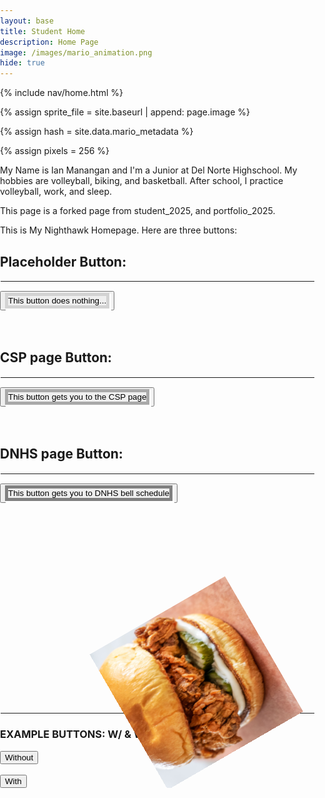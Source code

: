 ```yaml
---
layout: base
title: Student Home 
description: Home Page
image: /images/mario_animation.png
hide: true
---
```



<!-- Liquid:  statements -->

<!-- Include submenu from _includes to top of pages -->
{% include nav/home.html %}
<!--- Concatenation of site URL to frontmatter image  --->
{% assign sprite_file = site.baseurl | append: page.image %}
<!--- Has is a list variable containing mario metadata for sprite --->
{% assign hash = site.data.mario_metadata %}  
<!--- Size width/height of Sprit images --->
{% assign pixels = 256 %}

<!--- HTML for page contains <p> tag named "Mario" and class properties for a "sprite"  -->

<p id="mario" class="sprite"></p>
  
<!--- Embedded Cascading Style Sheet (CSS) rules, 
        define how HTML elements look 
--->
<style>
  body, html {
    margin: 0;
    padding: 0;
    overflow: hidden; /* Prevent scrollbars */
  }

  .sprite {
    height: {{pixels}}px;
    width: {{pixels}}px;
    background-image: url('{{sprite_file}}');
    background-repeat: no-repeat;
    position: absolute; /* So Mario can move around */
    bottom: 0; /* Start on the "ground" */
  }

  #mario {
    background-position: calc({{mario_metadata["Walk"].col}} * {{pixels}} * -1px) 
                         calc({{mario_metadata["Walk"].row}} * {{pixels}} * -1px);
  }
</style>

<script>
  var mario_metadata = {}; 
  {% for key in hash %}  
  var mario_key = "{{key | first}}";
  var values = {};
  values["row"] = {{key.row}};
  values["col"] = {{key.col}};
  values["frames"] = {{key.frames}};
  mario_metadata[mario_key] = values;
  {% endfor %}

  class Mario {
    constructor(meta_data) {
      this.tID = null;
      this.positionX = 0;
      this.positionY = 0; // Track vertical position for jumping
      this.isJumping = false; // Prevent multiple jumps
      this.isFacingRight = true; // Track Mario's direction
      this.currentSpeed = 0;
      this.marioElement = document.getElementById("mario");
      this.pixels = {{pixels}};
      this.interval = 100;
      this.obj = meta_data;
      this.gravity = 5; // Adjusted gravity for smoother jump
      this.jumpHeight = 100; // Adjusted height of the jump
      this.jumpSpeed = 5; // Adjusted speed of the jump
      this.marioElement.style.position = "absolute";
      this.marioElement.style.bottom = "0px"; // Start at the bottom (ground level)
    }

    animate(obj, speed) {
      let frame = 0;
      const row = obj.row * this.pixels;
      this.currentSpeed = speed;

      this.tID = setInterval(() => {
        const col = (frame + obj.col) * this.pixels;
        this.marioElement.style.backgroundPosition = `-${col}px -${row}px`;
        this.marioElement.style.left = `${this.positionX}px`;

        this.positionX += speed;
        frame = (frame + 1) % obj.frames;

        // Ensure Mario stays within the viewport
        const viewportWidth = window.innerWidth;
        if (this.positionX > viewportWidth - this.pixels) {
          this.positionX = viewportWidth - this.pixels; // Stop at right edge
        } else if (this.positionX < 0) {
          this.positionX = 0; // Stop at left edge
        }
      }, this.interval);
    }

    startWalking(direction) {
      this.stopAnimate();

      if (direction === 'right') {
        this.marioElement.style.transform = 'scaleX(1)'; // Face right
        this.animate(this.obj["Walk"], 3); // Walk right
        this.isFacingRight = true;
      } else if (direction === 'left') {
        this.marioElement.style.transform = 'scaleX(-1)'; // Face left
        this.animate(this.obj["Walk"], -3); // Walk left
        this.isFacingRight = false;
      }
    }

    startRunning(direction) {
      this.stopAnimate();

      if (direction === 'right') {
        this.marioElement.style.transform = 'scaleX(1)'; // Face right
        this.animate(this.obj["Run1"], 6); // Run right
        this.isFacingRight = true;
      } else if (direction === 'left') {
        this.marioElement.style.transform = 'scaleX(-1)'; // Face left
        this.animate(this.obj["Run1"], -6); // Run left
        this.isFacingRight = false;
      }
    }

    startJumping() {
      if (!this.isJumping) {
        this.isJumping = true;

        // Set the jump animation
        this.marioElement.style.backgroundPosition = `-${this.obj["Jump"].col * this.pixels}px 
                                                      -${this.obj["Jump"].row * this.pixels}px`;

        let jumpInterval = setInterval(() => {
          if (this.positionY < this.jumpHeight) {
            this.positionY += this.jumpSpeed;
            this.marioElement.style.bottom = `${this.positionY}px`;
          } else {
            clearInterval(jumpInterval);

            // Apply gravity to bring Mario back down
            let fallInterval = setInterval(() => {
              if (this.positionY > 0) {
                this.positionY -= this.gravity;
                this.marioElement.style.bottom = `${this.positionY}px`;
              } else {
                clearInterval(fallInterval);
                this.positionY = 0;
                this.marioElement.style.bottom = `0px`; // Reset to ground level
                this.isJumping = false;

                // Return to walking/resting animation
                if (this.currentSpeed !== 0) {
                  this.startWalking(this.isFacingRight ? 'right' : 'left');
                } else {
                  this.marioElement.style.backgroundPosition = `-${this.obj["Rest"].col * this.pixels}px 
                                                                -${this.obj["Rest"].row * this.pixels}px`;
                }
              }
            }, 20);
          }
        }, 20);
      }
    }

    stopAnimate() {
      clearInterval(this.tID);
    }
  }

  const mario = new Mario(mario_metadata);

  // Arrow key controls
  window.addEventListener("keydown", (event) => {
    switch (event.key) {
      case "ArrowRight":
        event.preventDefault();
        mario.startWalking('right');
        break;
      case "ArrowLeft":
        event.preventDefault();
        mario.startWalking('left');
        break;
      case "ArrowUp":
        event.preventDefault();
        mario.startJumping();
        break;
    }
  });

  // Stop movement on key release
  window.addEventListener("keyup", (event) => {
    if (event.key === "ArrowRight" || event.key === "ArrowLeft") {
      mario.stopAnimate();
    }
  });

  document.addEventListener("DOMContentLoaded", () => {
    // Adjust sprite size for high pixel density devices
    const scale = window.devicePixelRatio < 1.5 ? 1 : 0.5; // Scale down for large screens
    const sprite = document.querySelector(".sprite");
    sprite.style.transform = `scale(${scale})`;
    mario.startResting();
  });
</script>

My Name is Ian Manangan and I'm a Junior at Del Norte Highschool. My hobbies are volleyball, biking, and basketball. After school, I practice volleyball, work, and sleep.

This page is a forked page from student_2025, and portfolio_2025.

This is My Nighthawk Homepage. Here are three buttons:
<style>
  hr {
    border-width: thin;
    border-style: solid;
    border-color: white;
  }
  .Border_1 {
    border-style: solid;
    border-color: lightgray;
    box-shadow: 2px 2px 0px 1px white;
    border-width: thick;
  }
  .Border_2 {
    border-style: solid;
    border-color: darkgray;
    box-shadow: 2px 2px 0px 1px white;
    border-width: thick;
  }
  .Border_3 {
    border-style: solid;
    border-color: gray;
    box-shadow: 2px 2px 0px 1px white;
    border-width: thick;
  }
  .chicken_sandwich {
    -webkit-animation: spin 1s linear infinite;
    animation: spin 1s linear infinite;
  }

  @-webkit-keyframes spin {
    0% { -webkit-transform: rotate(0deg); }
    100% { -webkit-transform: rotate(360deg); }
  }

  @keyframes spin {
    0% { transform: rotate(0deg); }
    100% { transform: rotate(360deg); }
  }
</style>
<html>
  <body>
    <h2> Placeholder Button: </h2>
    <hr>
    <button id="Chicken"><div class = "Border_1"> This button does nothing...</div></button>
      <br><br><br>
    <h2> CSP page Button: </h2>
    <hr>
    <a href = "navigation/section/csp"><button id="chicken1"><div class = "Border_2"> This button gets you to the CSP page</div></button></a>
      <br><br><br>
    <h2> DNHS page Button: </h2>
    <hr>
    <a href = "https://delnorte.powayusd.com/apps/bell_schedules/"><button id="chicken2"><div class = "Border_3"> This button gets you to DNHS bell schedule</div></button></a>
      <br><br><br><br>
    <div class ="chicken_sandwich"><img src = "images/Chicken_Sandwich.png" alt= "Logo img" width="250" height="250"></div>
      <br><hr>
    <h3> EXAMPLE BUTTONS: W/ & W/O LINK </h3>
    <button id = "x">Without</button>
    <br><br>
    <a href="about:blank"><button id = "x">With</button></a>
  </body>
</html>
